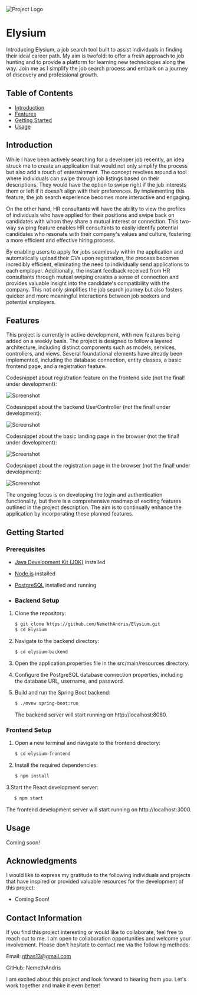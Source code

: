 ![Project Logo](https://github.com/NemethAndris/Elysium/blob/bd944be394a9bd26aac2ed19fe06e33b8f1842a3/elysium-logo.png)

# Elysium

Introducing Elysium, a job search tool built to assist individuals in finding their ideal career path. My aim is twofold: to offer a fresh approach to job hunting and to provide a platform for learning new technologies along the way. Join me as I simplify the job search process and embark on a journey of discovery and professional growth.

## Table of Contents

- [Introduction](#introduction)
- [Features](#features)
- [Getting Started](#getting-started)
- [Usage](#usage)

## Introduction

 While I have been actively searching for a developer job recently, an idea struck me to create an application that would not only simplify the process but also add a touch of entertainment. The concept revolves around a tool where individuals can swipe through job listings based on their descriptions. They would have the option to swipe right if the job interests them or left if it doesn't align with their preferences. By implementing this feature, the job search experience becomes more interactive and engaging.
 
 On the other hand, HR consultants will have the ability to view the profiles of individuals who have applied for their positions and swipe back on candidates with whom they share a mutual interest or connection. This two-way swiping feature enables HR consultants to easily identify potential candidates who resonate with their company's values and culture, fostering a more efficient and effective hiring process.
 
 By enabling users to apply for jobs seamlessly within the application and automatically upload their CVs upon registration, the process becomes incredibly efficient, eliminating the need to individually send applications to each employer. Additionally, the instant feedback received from HR consultants through mutual swiping creates a sense of connection and provides valuable insight into the candidate's compatibility with the company. This not only simplifies the job search journey but also fosters quicker and more meaningful interactions between job seekers and potential employers.

## Features

This project is currently in active development, with new features being added on a weekly basis. The project is designed to follow a layered architecture, including distinct components such as models, services, controllers, and views. Several foundational elements have already been implemented, including the database connection, entity classes, a basic frontend page, and a registration feature.

Codesnippet about registration feature on the frontend side  (not the final! under development):

![Screenshot](https://github.com/NemethAndris/Elysium/blob/941380063f3e50d97741fddb676c57fbb76f52e2/elysium-pictures/K%C3%A9perny%C5%91felv%C3%A9tel%20(10).png)

Codesnippet about the backend UserController  (not the final! under development):

![Screenshot](https://github.com/NemethAndris/Elysium/blob/f6e9d305705910e6eecd5b4153c1349b35823c3c/elysium-pictures/K%C3%A9perny%C5%91felv%C3%A9tel%20(6).png)

Codesnippet about the basic landing page in the browser  (not the final! under development):

![Screenshot](https://github.com/NemethAndris/Elysium/blob/2546f523b2d5575d51f72571a77530faaf86d8e4/elysium-pictures/K%C3%A9perny%C5%91felv%C3%A9tel%20(8).png)

Codesnippet about the registration page in the browser (not the final! under development):

![Screenshot](https://github.com/NemethAndris/Elysium/blob/63c1699665e49e1aad910fb827af93bb3b24c4e7/elysium-pictures/K%C3%A9perny%C5%91felv%C3%A9tel%20(9).png)

The ongoing focus is on developing the login and authentication functionality, but there is a comprehensive roadmap of exciting features outlined in the project description. The aim is to continually enhance the application by incorporating these planned features.

## Getting Started

### Prerequisites

- [Java Development Kit (JDK)](https://www.oracle.com/java/technologies/javase-jdk11-downloads.html) installed
- [Node.js](https://nodejs.org/) installed
- [PostgreSQL](https://www.postgresql.org/) installed and running

- ### Backend Setup

1. Clone the repository:

   ```bash
   $ git clone https://github.com/NemethAndris/Elysium.git
   $ cd Elysium
   ```

 2. Navigate to the backend directory:
 
    ```bash
    $ cd elysium-backend
    ```

3. Open the application.properties file in the src/main/resources directory.
4. Configure the PostgreSQL database connection properties, including the database URL, username, and password.
5. Build and run the Spring Boot backend:
   ```bash
   $ ./mvnw spring-boot:run
   ```
   The backend server will start running on http://localhost:8080.

### Frontend Setup
1. Open a new terminal and navigate to the frontend directory:
    ```bash
    $ cd elysium-frontend
    ```

2. Install the required dependencies:
  
    ```bash
    $ npm install
    ```
 3.Start the React development server:
   
   ```bash
      $ npm start
   ```

The frontend development server will start running on http://localhost:3000.


## Usage

Coming soon! 

## Acknowledgments 

I would like to express my gratitude to the following individuals and projects that have inspired or provided valuable resources for the development of this project:

- Coming Soon!

## Contact Information
If you find this project interesting or would like to collaborate, feel free to reach out to me. I am open to collaboration opportunities and welcome your involvement. Please don't hesitate to contact me via the following methods:

Email: nthas13@gmail.com

GitHub: NemethAndris

I am excited about this project and look forward to hearing from you. Let's work together and make it even better!
